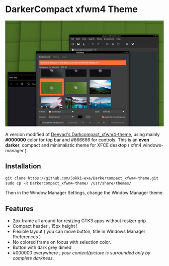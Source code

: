# DarkerCompact xfwm4 Theme

![](screenshot.png)

A version modified of [Deevad's Darkcompact_xfwm4-theme](https://github.com/Deevad/Darkcompact_xfwm4-theme), using mainly **#000000** color for top bar and #666666 for controls.
This is an **even darker**, compact and minimalistic theme for XFCE desktop ( xfm4 windows-manager ).

## Installation
```
git clone https://github.com/Sskki-exe/Darkercompact_xfwm4-theme.git
sudo cp -R Darkercompact_xfwm4-theme/ /usr/share/themes/
```

Then in the Window Manager Settings, change the Window Manager theme. 

## Features
- 2px frame all around for resizing GTK3 apps without resizer grip
- Compact header , 15px height !
- Flexible layout ( you can move button, title in Windows Manager Preferences )
- No colored frame on focus with selection color. 
- Button with dark grey dimed
- #000000 everywhere ; *your content/picture is surrounded only by complete darkness*.
